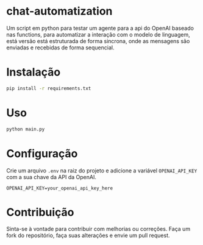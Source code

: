 # chat-automatization
Um script em python para testar um agente para a api do OpenAI baseado nas functions, para automatizar a interação com o modelo de linguagem, está versão está estruturada de forma sincrona, onde as mensagens são enviadas e recebidas de forma sequencial.
# Instalação
```bash
pip install -r requirements.txt
```
# Uso
```bash
python main.py
```
# Configuração
Crie um arquivo `.env` na raiz do projeto e adicione a variável `OPENAI_API_KEY` com a sua chave da API da OpenAI.
```env
OPENAI_API_KEY=your_openai_api_key_here
```
# Contribuição
Sinta-se à vontade para contribuir com melhorias ou correções. Faça um fork do repositório, faça suas alterações e envie um pull request.
